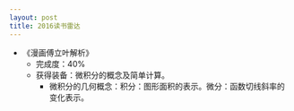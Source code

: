 ```yaml
---
layout: post
title: 2016读书雷达
---
```

- 《漫画傅立叶解析》
	- 完成度：40%
	- 获得装备：微积分的概念及简单计算。
		- 微积分的几何概念：积分：图形面积的表示。微分：函数切线斜率的变化表示。